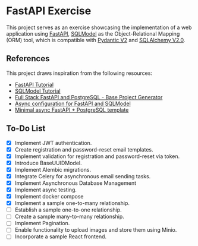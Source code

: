 # FastAPI Exercise

This project serves as an exercise showcasing the implementation of a web
application using [FastAPI](https://fastapi.tiangolo.com/),
[SQLModel](https://sqlmodel.tiangolo.com/) as the Object-Relational Mapping
(ORM) tool, which is compatible with
[Pydantic V2](https://docs.pydantic.dev/2.5/) and
[SQLAlchemy V2.0](https://docs.sqlalchemy.org/en/20/).

## References

This project draws inspiration from the following resources:

- [FastAPI Tutorial](https://fastapi.tiangolo.com/tutorial/)
- [SQLModel Tutorial](https://sqlmodel.tiangolo.com/tutorial/fastapi/)
- [Full Stack FastAPI and PostgreSQL - Base Project Generator](https://github.com/tiangolo/full-stack-fastapi-postgresql)
- [Async configuration for FastAPI and SQLModel ](https://github.com/jonra1993/fastapi-alembic-sqlmodel-async)
- [Minimal async FastAPI + PostgreSQL template](https://github.com/rafsaf/minimal-fastapi-postgres-template)

## To-Do List

- [x] Implement JWT authentication.
- [x] Create registration and password-reset email templates.
- [x] Implement validation for registration and password-reset via token.
- [x] Introduce BaseUUIDModel.
- [x] Implement Alembic migrations.
- [x] Integrate Celery for asynchronous email sending tasks.
- [x] Implement Asynchronous Database Management
- [x] Implement async testing.
- [x] Implement docker compose
- [x] Implement a sample one-to-many relationship.
- [ ] Establish a sample one-to-one relationship.
- [ ] Create a sample many-to-many relationship.
- [ ] Implement Pagination.
- [ ] Enable functionality to upload images and store them using Minio.
- [ ] Incorporate a sample React frontend.
